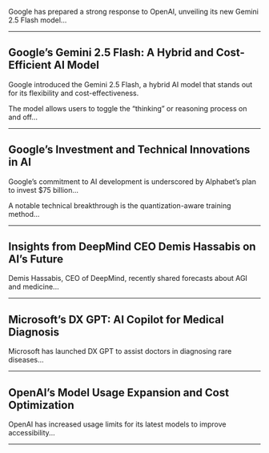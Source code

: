 
Google has prepared a strong response to OpenAI, unveiling its new Gemini 2.5 Flash model...

---

## Google’s Gemini 2.5 Flash: A Hybrid and Cost-Efficient AI Model

Google introduced the Gemini 2.5 Flash, a hybrid AI model that stands out for its flexibility and cost-effectiveness.

The model allows users to toggle the “thinking” or reasoning process on and off...

---

## Google’s Investment and Technical Innovations in AI

Google’s commitment to AI development is underscored by Alphabet’s plan to invest $75 billion...

A notable technical breakthrough is the quantization-aware training method...

---

## Insights from DeepMind CEO Demis Hassabis on AI’s Future

Demis Hassabis, CEO of DeepMind, recently shared forecasts about AGI and medicine...

---

## Microsoft’s DX GPT: AI Copilot for Medical Diagnosis

Microsoft has launched DX GPT to assist doctors in diagnosing rare diseases...

---

## OpenAI’s Model Usage Expansion and Cost Optimization

OpenAI has increased usage limits for its latest models to improve accessibility...

---
